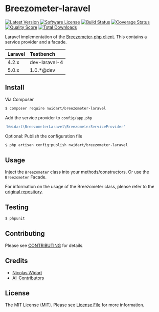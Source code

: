 # Breezometer-laravel

[![Latest Version](https://img.shields.io/github/release/nwidart/breezometer-laravel.svg?style=flat-square)](https://github.com/nwidart/breezometer-laravel/releases)
[![Software License](https://img.shields.io/badge/license-MIT-brightgreen.svg?style=flat-square)](LICENSE.md)
[![Build Status](https://img.shields.io/travis/nWidart/Breezometer-laravel/laravel-4.svg?style=flat-square)](https://travis-ci.org/nWidart/Breezometer-laravel)
[![Coverage Status](https://img.shields.io/scrutinizer/coverage/g/nwidart/breezometer-laravel.svg?style=flat-square)](https://scrutinizer-ci.com/g/nwidart/breezometer-laravel/code-structure)
[![Quality Score](https://img.shields.io/scrutinizer/g/nwidart/breezometer-laravel.svg?style=flat-square)](https://scrutinizer-ci.com/g/nwidart/breezometer-laravel)
[![Total Downloads](https://img.shields.io/packagist/dt/nwidart/breezometer-laravel.svg?style=flat-square)](https://packagist.org/packages/nwidart/breezometer-laravel)

Laravel implementation of the [Breezometer-php client](https://github.com/nWidart/Breezometer-php). This contains a service provider and a facade.

 Laravel  | Testbench
:---------|:----------
 4.2.x    | dev-laravel-4
 5.0.x    | 1.0.*@dev

## Install

Via Composer

``` bash
$ composer require nwidart/breezometer-laravel
```

Add the service provider to `config/app.php`

``` php
'Nwidart\BreezometerLaravel\BreezometerServiceProvider'
```

Optional: Publish the configuration file

``` bash
$ php artisan config:publish nwidart/breezometer-laravel
```
## Usage


Inject the `Breezometer` class into your methods/constructors. Or use the `Breezometer` Facade.

For information on the usage of the Breezometer class, please refer to the [original repository](https://github.com/nWidart/Breezometer-php).


## Testing

``` bash
$ phpunit
```

## Contributing

Please see [CONTRIBUTING](CONTRIBUTING.md) for details.

## Credits

- [Nicolas Widart](https://github.com/nWidart)
- [All Contributors](../../contributors)

## License

The MIT License (MIT). Please see [License File](LICENSE.md) for more information.
